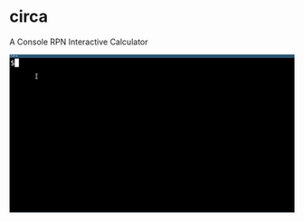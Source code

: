 # circa
A Console RPN Interactive Calculator

![Run in xterm](https://raw.githubusercontent.com/fuzzdk/circa/master/data/screenshots/run.gif)
